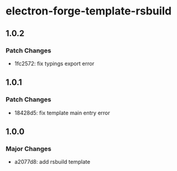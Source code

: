# electron-forge-template-rsbuild

## 1.0.2

### Patch Changes

- 1fc2572: fix typings export error

## 1.0.1

### Patch Changes

- 18428d5: fix template main entry error

## 1.0.0

### Major Changes

- a2077d8: add rsbuild template
